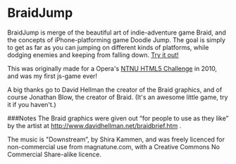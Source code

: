 BraidJump
=========

BraidJump is merge of the beautiful art of indie-adventure game Braid, 
and the concepts of iPhone-platforming game Doodle Jump. 
The goal is simply to get as far as you can jumping on different kinds of platforms, 
while dodging enemies and keeping from falling down. [Try it out!](http://haeric.github.com/braidjump/)

This was originally made for a Opera's [NTNU HTML5 Challenge](http://my.opera.com/chooseopera/blog/2010/11/11/the-ntnu-html5-challenge) in 2010, and was my first js-game ever!

A big thanks go to David Hellman the creator of the Braid graphics,
and of course Jonathan Blow, the creator of Braid. (It's an awesome little game, try it if you haven't.)

###Notes
The Braid graphics were given out “for people to use as they like” by the artist at 
http://www.davidhellman.net/braidbrief.htm .

The music is "Downstream”, by Shira Kammen, and was freely licenced for non-commercial use from magnatune.com,
 with a Creative Commons No Commercial Share-alike licence. 
